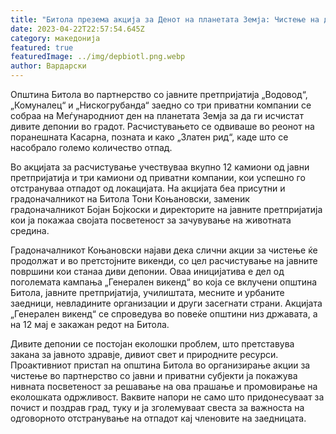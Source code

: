 ```yaml
---
title: "Битола презема акција за Денот на планетата Земја: Чистење на диви депонии"
date: 2023-04-22T22:57:54.645Z
category: македонија
featured: true
featuredImage: ../img/depbiotl.png.webp
author: Вардарски
---
```


Општина Битола во партнерство со јавните претпријатија „Водовод“, „Комуналец“ и „Нискогрубанда“ заедно со три приватни компании се собраа на Меѓународниот ден на планетата Земја за да ги исчистат дивите депонии во градот. Расчистувањето се одвиваше во реонот на поранешната Касарна, позната и како „Златен рид“, каде што се насобрало големо количество отпад.

Во акцијата за расчистување учествуваа вкупно 12 камиони од јавни претпријатија и три камиони од приватни компании, кои успешно го отстрануваа отпадот од локацијата. На акцијата беа присутни и градоначалникот на Битола Тони Коњановски, заменик градоначалникот Бојан Бојкоски и директорите на јавните претпријатија кои ја покажаа својата посветеност за зачувување на животната средина.

Градоначалникот Коњановски најави дека слични акции за чистење ќе продолжат и во претстојните викенди, со цел расчистување на јавните површини кои станаа диви депонии. Оваа иницијатива е дел од поголемата кампања „Генерален викенд“ во која се вклучени општина Битола, јавните претпријатија, училиштата, месните и урбаните заедници, невладините организации и други засегнати страни. Акцијата „Генерален викенд“ се спроведува во повеќе општини низ државата, а на 12 мај е закажан редот на Битола.

Дивите депонии се постојан еколошки проблем, што претставува закана за јавното здравје, дивиот свет и природните ресурси. Проактивниот пристап на општина Битола во организирање акции за чистење во партнерство со јавни и приватни субјекти ја покажува нивната посветеност за решавање на ова прашање и промовирање на еколошката одржливост. Ваквите напори не само што придонесуваат за почист и поздрав град, туку и ја зголемуваат свеста за важноста на одговорното отстранување на отпадот кај членовите на заедницата.
